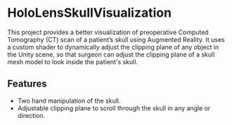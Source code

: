 # HoloLensSkullVisualization

This project provides a better visualization of preoperative Computed Tomography (CT) scan of a patient’s skull using Augmented Reality. 
It uses a custom shader to dynamically adjust the clipping plane of any object in the Unity scene, so that surgeon can adjust the clipping plane of a skull mesh model to look inside the patient's skull.

## Features
* Two hand manipulation of the skull.
* Adjustable clipping plane to scroll through the skull in any angle or direction.
